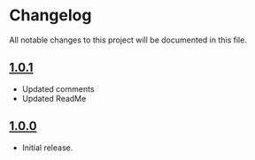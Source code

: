# Changelog
All notable changes to this project will be documented in this file.

## [1.0.1](https://github.com/bonyadmitr/KeyboardHideManager/releases/tag/1.0.1)

- Updated comments
- Updated ReadMe

## [1.0.0](https://github.com/bonyadmitr/KeyboardHideManager/releases/tag/1.0.0)

- Initial release.